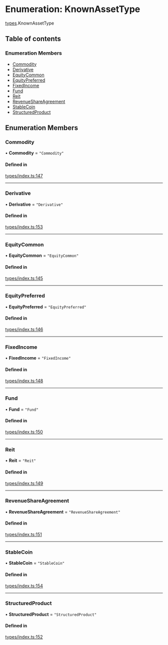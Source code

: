 # Enumeration: KnownAssetType

[types](../wiki/types).KnownAssetType

## Table of contents

### Enumeration Members

- [Commodity](../wiki/types.KnownAssetType#commodity)
- [Derivative](../wiki/types.KnownAssetType#derivative)
- [EquityCommon](../wiki/types.KnownAssetType#equitycommon)
- [EquityPreferred](../wiki/types.KnownAssetType#equitypreferred)
- [FixedIncome](../wiki/types.KnownAssetType#fixedincome)
- [Fund](../wiki/types.KnownAssetType#fund)
- [Reit](../wiki/types.KnownAssetType#reit)
- [RevenueShareAgreement](../wiki/types.KnownAssetType#revenueshareagreement)
- [StableCoin](../wiki/types.KnownAssetType#stablecoin)
- [StructuredProduct](../wiki/types.KnownAssetType#structuredproduct)

## Enumeration Members

### Commodity

• **Commodity** = ``"Commodity"``

#### Defined in

[types/index.ts:147](https://github.com/PolymeshAssociation/polymesh-sdk/blob/079537ad/src/types/index.ts#L147)

___

### Derivative

• **Derivative** = ``"Derivative"``

#### Defined in

[types/index.ts:153](https://github.com/PolymeshAssociation/polymesh-sdk/blob/079537ad/src/types/index.ts#L153)

___

### EquityCommon

• **EquityCommon** = ``"EquityCommon"``

#### Defined in

[types/index.ts:145](https://github.com/PolymeshAssociation/polymesh-sdk/blob/079537ad/src/types/index.ts#L145)

___

### EquityPreferred

• **EquityPreferred** = ``"EquityPreferred"``

#### Defined in

[types/index.ts:146](https://github.com/PolymeshAssociation/polymesh-sdk/blob/079537ad/src/types/index.ts#L146)

___

### FixedIncome

• **FixedIncome** = ``"FixedIncome"``

#### Defined in

[types/index.ts:148](https://github.com/PolymeshAssociation/polymesh-sdk/blob/079537ad/src/types/index.ts#L148)

___

### Fund

• **Fund** = ``"Fund"``

#### Defined in

[types/index.ts:150](https://github.com/PolymeshAssociation/polymesh-sdk/blob/079537ad/src/types/index.ts#L150)

___

### Reit

• **Reit** = ``"Reit"``

#### Defined in

[types/index.ts:149](https://github.com/PolymeshAssociation/polymesh-sdk/blob/079537ad/src/types/index.ts#L149)

___

### RevenueShareAgreement

• **RevenueShareAgreement** = ``"RevenueShareAgreement"``

#### Defined in

[types/index.ts:151](https://github.com/PolymeshAssociation/polymesh-sdk/blob/079537ad/src/types/index.ts#L151)

___

### StableCoin

• **StableCoin** = ``"StableCoin"``

#### Defined in

[types/index.ts:154](https://github.com/PolymeshAssociation/polymesh-sdk/blob/079537ad/src/types/index.ts#L154)

___

### StructuredProduct

• **StructuredProduct** = ``"StructuredProduct"``

#### Defined in

[types/index.ts:152](https://github.com/PolymeshAssociation/polymesh-sdk/blob/079537ad/src/types/index.ts#L152)
